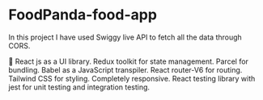 # FoodPanda-food-app
In this project I have used Swiggy live API to fetch all the data through CORS.

🚀 React js as a UI library.
 Redux toolkit for state management.
 Parcel for bundling.
 Babel as a JavaScript transpiler.
 React router-V6 for routing.
 Tailwind CSS for styling.
 Completely responsive.
 React testing library with jest for unit testing and integration testing.
